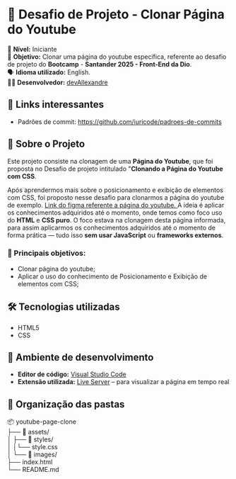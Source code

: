 # 🚀 Desafio de Projeto - Clonar Página do Youtube

📌 **Nível:** Iniciante  
🎯 **Objetivo:** Clonar uma página do youtube específica, referente ao desafio de projeto do **Bootcamp** - **Santander 2025 - Front-End da Dio**.  
🗣️ **Idioma utilizado:** English.   
👨‍💻 **Desenvolvedor:** [devAllexandre](https://github.com/AllexandreVitor)   



## 🔗 Links interessantes

- Padrões de commit: https://github.com/iuricode/padroes-de-commits




## 🧠 Sobre o Projeto

Este projeto consiste na clonagem de uma **Página do Youtube**, que foi proposta no Desafio de projeto intitulado "**Clonando a Página do Youtube com CSS**.

Após aprendermos mais sobre o posicionamento e exibição de elementos com CSS, foi proposto nesse desafio para clonarmos a página do youtube de exemplo. [Link do figma referente a página do youtube. ](https://www.figma.com/design/lrRWUZPKnqMDZrSDJmZxUS/Desafio-de-Flexbox---DIO?node-id=0-1&p=f&t=JKGaHUVcO24LVjqK-0)A ideia é aplicar os conhecimentos adquiridos até o momento, onde temos como foco uso do **HTML** e **CSS puro**. O foco estava na clonagem desta página informada, para assim aplicarmos os conhecimentos adquiridos até o momento de forma prática — tudo isso **sem usar JavaScript** ou **frameworks externos**.

### 🎯 Principais objetivos:

- Clonar página do youtube;   
- Aplicar o uso do conhecimento de Posicionamento e Exibição de elementos com CSS;


## 🛠️ Tecnologias utilizadas

- HTML5
- CSS



## 🧰 Ambiente de desenvolvimento

- **Editor de código:** [Visual Studio Code](https://code.visualstudio.com/)
- **Extensão utilizada:** [Live Server](https://marketplace.visualstudio.com/items?itemName=ritwickdey.LiveServer) – para visualizar a página em tempo real

## 📁 Organização das pastas
📦 youtube-page-clone    
├── 📁 assets/   
│   ├── 📁 styles/      
│   │└── style.css   
│   └── 📁 images/               
├── index.html  
└── README.md   
